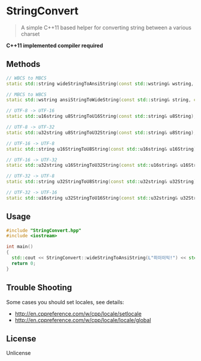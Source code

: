 # StringConvert

> A simple C++11 based helper for converting string between a various charset

**C++11 implemented compiler required**

## Methods

```c++
// WBCS to MBCS
static std::string wideStringToAnsiString(const std::wstring& wstring, const std::locale& locale = std::locale{""});

// MBCS to WBCS
static std::wstring ansiStringToWideString(const std::string& string, const std::locale& locale = std::locale{""});

// UTF-8 -> UTF-16
static std::u16string u8StringToU16String(const std::string& u8String);

// UTF-8 -> UTF-32
static std::u32string u8StringToU32String(const std::string& u8String);

// UTF-16 -> UTF-8
static std::string u16StringToU8String(const std::u16string& u16String);

// UTF-16 -> UTF-32
static std::u32string u16StringToU32String(const std::u16string& u16String);

// UTF-32 -> UTF-8
static std::string u32StringToU8String(const std::u32string& u32String);

// UTF-32 -> UTF-16
static std::u16string u32StringToU16String(const std::u32string& u32String);
```

## Usage

```c++
#include "StringConvert.hpp"
#include <iostream>

int main()
{
  std::cout << StringConvert::wideStringToAnsiString(L"히이이익!") << std::endl;
  return 0;
}
```

## Trouble Shooting

Some cases you should set locales, see details:

* http://en.cppreference.com/w/cpp/locale/setlocale
* http://en.cppreference.com/w/cpp/locale/locale/global

## License

Unlicense
